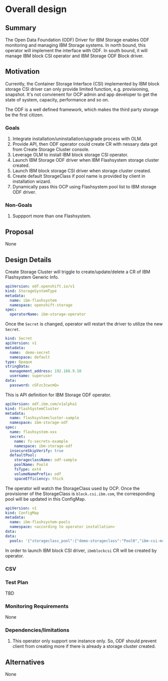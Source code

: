 

# Overall design

## Summary

The Open Data Foundation (ODF) Driver for IBM Storage enables ODF monitoring
and managing IBM Storage systems. In north bound, this operator will implement the
interface with ODF. In south bound, it will manage IBM block CSI operator and
IBM Storage ODF Block driver. 

## Motivation

Currently, the Container Storage Interface (CSI) implemented by IBM block 
storage CSI driver can only provide limited function, e.g. provisioning,
snapshot. It's not convienent for OCP admin and app developer to get the
state of system, capacity, performance and so on.

The ODF is a well defined framework, which makes the third party storage
be the first citizen.

### Goals

1. Integrate installation/uninstallation/upgrade process with OLM.
2. Provide API, then ODF operator could create CR with nessary data got from
   Create Storage Cluster console.
3. Leverage OLM to install IBM block storage CSI operator.
4. Launch IBM Storage ODF driver when IBM Flashsystem storage cluster created.
5. Launch IBM block storage CSI driver when storage cluster created.
6. Create default StorageClass if pool name is provided by client in installation
   wizard. 
7. Dynamically pass this OCP using Flashsystem pool list to IBM storage ODF driver.

### Non-Goals

1. Suppport more than one Flashsystem.

## Proposal

None

## Design Details

Create Storage Cluster will triggle to create/update/delete a CR of IBM
Flashsystem Generic Info.

```yaml
apiVersion: odf.openshift.io/v1
kind: StorageSystemType
metadata:
  name: ibm-flashsystem
  namespace: openshift-storage
spec:
  operatorName: ibm-storage-operator
```

Once the `Secret` is changed, operator will restart the driver to utilize the
new `Secret`.

```yaml
kind: Secret
apiVersion: v1
metadata:
  name:  demo-secret
  namespace: default
type: Opaque
stringData:
  management_address: 192.168.9.10  
  username: superuser                
data:
  password: cGFzc3cwcmQ=             
```

This is API definition for IBM Storage ODF operator.

```yaml
apiVersion: odf.ibm.com/v1alpha1
kind: FlashSystemCluster
metadata:
  name: flashsystemcluster-sample
  namespace: ibm-storage-odf
spec:
  name: flashsystem-xxx
  secret:
    name: fs-secrets-example
    namespace: ibm-storage-odf
  insecureSkipVerify: true
  defaultPool:
    storageclassName: odf-sample
    poolName: Pool4
    fsType: ext4
    volumeNamePrefix: odf
    spaceEfficiency: thick
```

The operator will watch the StorageClass used by OCP. Once the provisioner of 
the StorageClass is `block.csi.ibm.com`, the corresponding pool will be updated
in this ConfigMap.

```yaml
apiVersion: v1
kind: ConfigMap
metadata:
  name: ibm-flashsystem-pools
  namespace: <according to operator installation>
data:
data:
  pools: '{"storageclass_pool":{"demo-storageclass":"Pool0","ibm-csi-mc80-storageclass":"Pool0","ibm-csi-mc80-storageclass-dedup-comp":"Pool0"}}'

```


In order to launch IBM block CSI driver, `ibmblockcsi` CR will be created by
operator.

### CSV

### Test Plan

TBD

### Monitoring Requirements

None

### Dependencies/limitations

1. This operator only support one instance only. So, ODF should prevent client from creating more if there is already a storage cluster created.

## Alternatives

None
